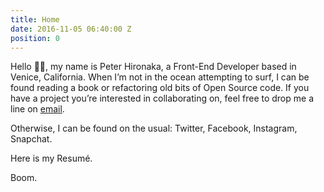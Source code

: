```yaml
---
title: Home
date: 2016-11-05 06:40:00 Z
position: 0
---
```


Hello 👋🏼, my name is Peter Hironaka, a Front-End Developer based in Venice, California. When I’m not in the ocean attempting to surf, I can be found  reading a book or refactoring old bits of Open Source code. If you have a project you’re interested in collaborating on, feel free to drop me a line on [email](mailto:peterhironaka@mac.com).

Otherwise, I can be found on the usual: Twitter, Facebook, Instagram, Snapchat.

Here is my Resumé.

Boom.